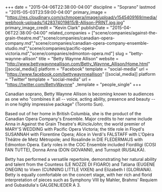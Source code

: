 +++
date = "2015-04-06T22:38:00-04:00"
discipline = "Soprano"
lastmod = "2015-05-03T23:59:00-04:00"
primary_image = "https://res.cloudinary.com/schmopera/image/upload/v1545409169/media/webhook-uploads/1428374019815/B-Allison-PRINT.jpg.jpg"
primary_image_credit = "Kevin Clark"
publishDate = "2015-04-06T22:38:00-04:00"
related_companies = ["scene/companies/against-the-grain-theatre.md","scene/companies/canadian-opera-company.md","scene/companies/canadian-opera-company-ensemble-studio.md","scene/companies/pacific-opera-victoria.md","scene/companies/edmonton-opera.md"]
slug = "betty-waynne-allison"
title = "Betty Waynne Allison"
website = "http://www.bettywaynneallison.com/Betty_Waynne_Allison/Home.html"
[[social_media]]
platform = "Facebook"
template = "social-media"
url = "https://www.facebook.com/bettywaynneallison"
[[social_media]]
platform = "Twitter"
template = "social-media"
url = "https://twitter.com/BettyWaynne"
_template = "people_single"
+++

<p>
	Canadian soprano, Betty Waynne Allison is becoming known to audiences as one who "combines it all -- voice, acting ability, presence and beauty -- in one highly impressive package" (Toronto Sun).
</p>
<p>
	<span class="style_1">Based out of her home in British Columbia, she is the product of the Canadian Opera Company's Ensemble. Major credits to her name include Anna in Against the Grain Theatre's <em>#UncleJohn</em>; the world premier of MARY'S WEDDING with Pacific Opera Victoria; the title role in Floyd's SUSANNAH with Florentine Opera; Alice in Verdi's FALSTAFF with L'Opèra Thèâtre de Metz Mètropole; and Rosalinde in DIE FLEDERMAUS with Edmonton Opera. Early roles in the COC Ensemble included Fiordiligi (COSI FAN TUTTE), Donna Anna (DON GIOVANNI), and Turnspit (RUSALKA).</span>
</p>
<p>
	<span class="style_1">Betty has performed a versatile repertoire, demonstrating her natural ability and talent from the Countess (LE NOZZE DI FIGARO) and Tatiana (EUGENE ONEGIN) to Vixen (CUNNING LITTLE VIXEN) and Elizabeth I (GLORIANA). Betty is equally comfortable on the concert stage, with her rich and florid interpretation of pieces such as Symphony VIII by Mahler, Brahms' Requiem and Gubaidulia's GALGENLIEDER A 3. </span>
</p>
